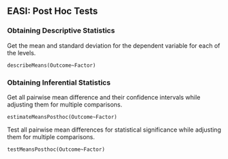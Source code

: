 
## EASI: Post Hoc Tests

### Obtaining Descriptive Statistics

Get the mean and standard deviation for the dependent variable for each of the levels.

```{r}
describeMeans(Outcome~Factor)
```

### Obtaining Inferential Statistics

Get all pairwise mean difference and their confidence intervals while adjusting them for multiple comparisons.

```{r}
estimateMeansPosthoc(Outcome~Factor)
```

Test all pairwise mean differences for statistical significance while adjusting them for multiple comparisons.

```{r}
testMeansPosthoc(Outcome~Factor)
```
